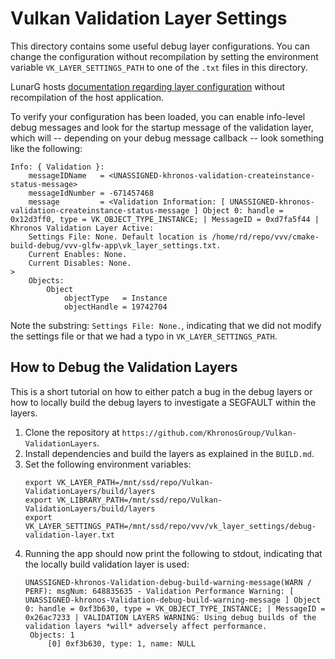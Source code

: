 # Vulkan Validation Layer Settings

This directory contains some useful debug layer configurations. You can change the configuration without recompilation
by setting the environment variable `VK_LAYER_SETTINGS_PATH` to one of the `.txt` files in this directory.

LunarG
hosts [documentation regarding layer configuration](https://vulkan.lunarg.com/doc/view/latest/windows/layer_configuration.html)
without recompilation of the host application.

To verify your configuration has been loaded, you can enable info-level debug messages and look for the startup message
of the validation layer, which will -- depending on your debug message callback -- look something like the following:

```
Info: { Validation }:
	messageIDName   = <UNASSIGNED-khronos-validation-createinstance-status-message>
	messageIdNumber = -671457468
	message         = <Validation Information: [ UNASSIGNED-khronos-validation-createinstance-status-message ] Object 0: handle = 0x12d3ff0, type = VK_OBJECT_TYPE_INSTANCE; | MessageID = 0xd7fa5f44 | Khronos Validation Layer Active:
    Settings File: None. Default location is /home/rd/repo/vvv/cmake-build-debug/vvv-glfw-app\vk_layer_settings.txt.
    Current Enables: None.
    Current Disables: None.
>
	Objects:
		Object  
			objectType   = Instance
			objectHandle = 19742704

```

Note the substring: `Settings File: None.`, indicating that we did not modify the settings file or that we had a typo
in `VK_LAYER_SETTINGS_PATH`.

## How to Debug the Validation Layers

This is a short tutorial on how to either patch a bug in the debug layers or how to locally build the debug layers to
investigate a SEGFAULT within the layers.

1. Clone the repository at `https://github.com/KhronosGroup/Vulkan-ValidationLayers`.
2. Install dependencies and build the layers as explained in the `BUILD.md`.
3. Set the following environment variables:
   ```
   export VK_LAYER_PATH=/mnt/ssd/repo/Vulkan-ValidationLayers/build/layers
   export VK_LIBRARY_PATH=/mnt/ssd/repo/Vulkan-ValidationLayers/build/layers
   export VK_LAYER_SETTINGS_PATH=/mnt/ssd/repo/vvv/vk_layer_settings/debug-validation-layer.txt
   ```
4. Running the app should now print the following to stdout, indicating that the locally build validation layer is used:
   ```
   UNASSIGNED-khronos-Validation-debug-build-warning-message(WARN / PERF): msgNum: 648835635 - Validation Performance Warning: [ UNASSIGNED-khronos-Validation-debug-build-warning-message ] Object 0: handle = 0xf3b630, type = VK_OBJECT_TYPE_INSTANCE; | MessageID = 0x26ac7233 | VALIDATION LAYERS WARNING: Using debug builds of the validation layers *will* adversely affect performance.
    Objects: 1
        [0] 0xf3b630, type: 1, name: NULL
   ```